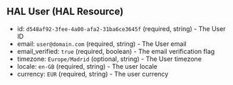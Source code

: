 ## HAL User (HAL Resource)
+ id: `d548af92-3fee-4a00-afa2-31ba6ce3645f` (required, string) - The User ID
+ email: `user@domain.com` (required, string) - The User email
+ email_verified: `true` (required, boolean) - The email verification flag
+ timezone: `Europe/Madrid` (optional, string) - The User timezone
+ locale: `en-GB` (required, string) - The user locale
+ currency: `EUR` (required, string) - The user currency
